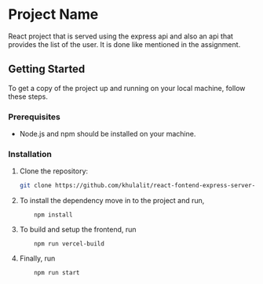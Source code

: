 # Project Name

React project that is served using the express api and also an api that provides the list of the user.
It is done like mentioned in the assignment.

## Getting Started

To get a copy of the project up and running on your local machine, follow these steps.

### Prerequisites

- Node.js and npm should be installed on your machine.

### Installation

1. Clone the repository:

   ```bash
   git clone https://github.com/khulalit/react-fontend-express-server-assignment/

   ```
2. To install the dependency move in to the project and run,
    ```
        npm install
    ```
3. To build and setup the frontend, run
    ```
        npm run vercel-build
    ```
4. Finally, run
    ```
        npm run start
    ```